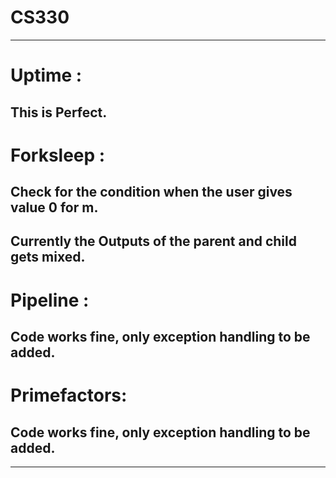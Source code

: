 # CS330
-----------------------------------------------------------
# Uptime :

This is Perfect.
--
# Forksleep :
Check for the condition when the user gives value 0 for m.
--
Currently the Outputs of the parent and child gets mixed.  
--
# Pipeline :
Code works fine, only exception handling to be added.
--
# Primefactors:
Code works fine, only exception handling to be added.
--
-----------------------------------------------------------
